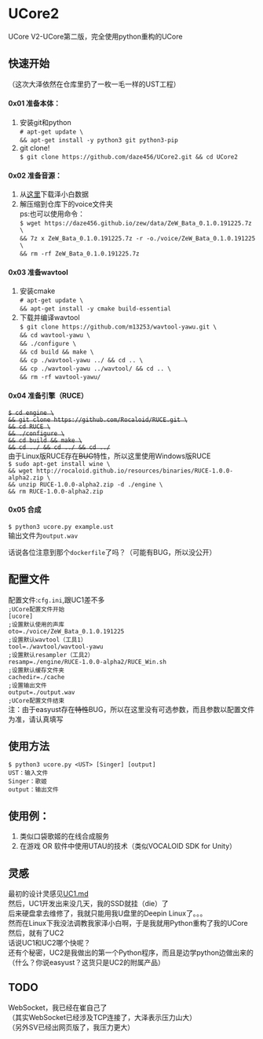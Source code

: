 # UCore2
UCore V2-UCore第二版，完全使用python重构的UCore
## 快速开始
（这次大泽依然在仓库里扔了一枚一毛一样的UST工程）  
#### 0x01 准备本体：
1. 安装git和python  
`# apt-get update \`  
`&& apt-get install -y python3 git python3-pip`
2. git clone!  
`$ git clone https://github.com/daze456/UCore2.git && cd UCore2`
#### 0x02 准备音源：  
1. 从[这里](https://daze456.github.io/zew/data/ZeW_Bata_0.1.0.191225.7z)下载泽小白数据  
2. 解压缩到仓库下的voice文件夹  
ps:也可以使用命令：  
`$ wget https://daze456.github.io/zew/data/ZeW_Bata_0.1.0.191225.7z \`  
`&& 7z x ZeW_Bata_0.1.0.191225.7z -r -o./voice/ZeW_Bata_0.1.0.191225 \`  
`&& rm -rf ZeW_Bata_0.1.0.191225.7z`  
#### 0x03 准备wavtool
1. 安装cmake  
`# apt-get update \`  
`&& apt-get install -y cmake build-essential`
2. 下载并编译wavtool  
`$ git clone https://github.com/m13253/wavtool-yawu.git \`    
`&& cd wavtool-yawu \`  
`&& ./configure \`  
`&& cd build && make \`  
`&& cp ./wavtool-yawu ../ && cd .. \`  
`&& cp ./wavtool-yawu ../wavtool/ && cd .. \`  
`&& rm -rf wavtool-yawu/`
#### 0x04 准备引擎（RUCE） 
~~`$ cd engine \`~~  
~~`&& git clone https://github.com/Rocaloid/RUCE.git \`~~    
~~`&& cd RUCE \`~~  
~~`&& ./configure \`~~  
~~`&& cd build && make \`~~  
~~`&& cd ../ && cd ../ && cd ../`~~  
由于Linux版RUCE存在~~BUG~~特性，所以这里使用Windows版RUCE  
`$ sudo apt-get install wine \`  
`&& wget http://rocaloid.github.io/resources/binaries/RUCE-1.0.0-alpha2.zip \`  
`&& unzip RUCE-1.0.0-alpha2.zip -d ./engine \`  
`&& rm RUCE-1.0.0-alpha2.zip`  
#### 0x05 合成
`$ python3 ucore.py example.ust`  
输出文件为`output.wav`  

话说各位注意到那个`dockerfile`了吗？（可能有BUG，所以没公开）  
## 配置文件
配置文件:`cfg.ini`,跟UC1差不多  
`;UCore配置文件开始`  
`[ucore]`  
`;设置默认使用的声库`  
`oto=./voice/ZeW_Bata_0.1.0.191225`  
`;设置默认wavtool（工具1）`  
`tool=./wavtool/wavtool-yawu`  
`;设置默认resampler（工具2）`  
`resamp=./engine/RUCE-1.0.0-alpha2/RUCE_Win.sh`  
`;设置默认缓存文件夹`  
`cachedir=./cache`  
`;设置输出文件`  
`output=./output.wav`  
`;UCore配置文件结束`  
注：由于easyust存在~~特性~~BUG，所以在这里没有可选参数，而且参数以配置文件为准，请认真填写
## 使用方法
`$ python3 ucore.py <UST> [Singer] [output]`  
`UST：输入文件`  
`Singer：歌姬`  
`output：输出文件`
## 使用例：
1. 类似口袋歌姬的在线合成服务
2. 在游戏 OR 软件中使用UTAU的技术（类似VOCALOID SDK for Unity）
## 灵感
最初的设计灵感见[UC1.md](./UC1.md#开发灵感)  
然后，UC1开发出来没几天，我的SSD就挂（die）了  
后来硬盘拿去维修了，我就只能用我U盘里的Deepin Linux了。。。   
然而在Linux下我没法调教我家泽小白啊，于是我就用Python重构了我的UCore  
然后，就有了UC2  
话说UC1和UC2哪个快呢？  
还有个秘密，UC2是我做出的第一个Python程序，而且是边学python边做出来的（什么？你说easyust？这货只是UC2的附属产品）
## TODO
WebSocket，我已经在崔自己了  
（其实WebSocket已经涉及TCP连接了，大泽表示压力山大）  
（另外SV已经出网页版了，我压力更大）  